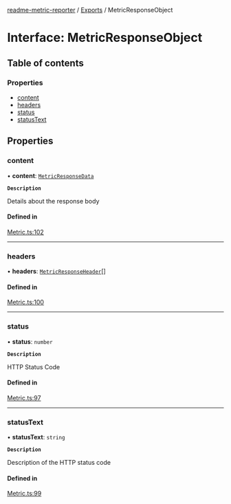 [readme-metric-reporter](../README.md) / [Exports](../modules.md) / MetricResponseObject

# Interface: MetricResponseObject

## Table of contents

### Properties

- [content](MetricResponseObject.md#content)
- [headers](MetricResponseObject.md#headers)
- [status](MetricResponseObject.md#status)
- [statusText](MetricResponseObject.md#statustext)

## Properties

### content

• **content**: [`MetricResponseData`](MetricResponseData.md)

**`Description`**

Details about the response body

#### Defined in

[Metric.ts:102](https://github.com/igrek8/readme-metric-reporter/blob/fc76f3c/src/Metric.ts#L102)

___

### headers

• **headers**: [`MetricResponseHeader`](MetricResponseHeader.md)[]

#### Defined in

[Metric.ts:100](https://github.com/igrek8/readme-metric-reporter/blob/fc76f3c/src/Metric.ts#L100)

___

### status

• **status**: `number`

**`Description`**

HTTP Status Code

#### Defined in

[Metric.ts:97](https://github.com/igrek8/readme-metric-reporter/blob/fc76f3c/src/Metric.ts#L97)

___

### statusText

• **statusText**: `string`

**`Description`**

Description of the HTTP status code

#### Defined in

[Metric.ts:99](https://github.com/igrek8/readme-metric-reporter/blob/fc76f3c/src/Metric.ts#L99)

